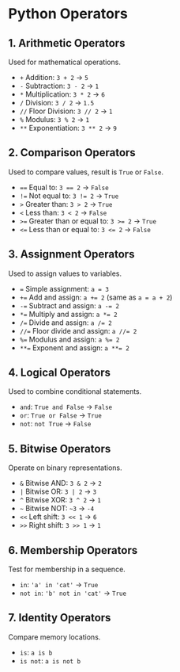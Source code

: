 # Python Operators

## 1. Arithmetic Operators
Used for mathematical operations.

- `+` Addition: `3 + 2` → `5`
- `-` Subtraction: `3 - 2` → `1`
- `*` Multiplication: `3 * 2` → `6`
- `/` Division: `3 / 2` → `1.5`
- `//` Floor Division: `3 // 2` → `1`
- `%` Modulus: `3 % 2` → `1`
- `**` Exponentiation: `3 ** 2` → `9`

## 2. Comparison Operators
Used to compare values, result is `True` or `False`.

- `==` Equal to: `3 == 2` → `False`
- `!=` Not equal to: `3 != 2` → `True`
- `>` Greater than: `3 > 2` → `True`
- `<` Less than: `3 < 2` → `False`
- `>=` Greater than or equal to: `3 >= 2` → `True`
- `<=` Less than or equal to: `3 <= 2` → `False`

## 3. Assignment Operators
Used to assign values to variables.

- `=` Simple assignment: `a = 3`
- `+=` Add and assign: `a += 2` (same as `a = a + 2`)
- `-=` Subtract and assign: `a -= 2`
- `*=` Multiply and assign: `a *= 2`
- `/=` Divide and assign: `a /= 2`
- `//=` Floor divide and assign: `a //= 2`
- `%=` Modulus and assign: `a %= 2`
- `**=` Exponent and assign: `a **= 2`

## 4. Logical Operators
Used to combine conditional statements.

- `and`: `True and False` → `False`
- `or`: `True or False` → `True`
- `not`: `not True` → `False`

## 5. Bitwise Operators
Operate on binary representations.

- `&` Bitwise AND: `3 & 2` → `2`
- `|` Bitwise OR: `3 | 2` → `3`
- `^` Bitwise XOR: `3 ^ 2` → `1`
- `~` Bitwise NOT: `~3` → `-4`
- `<<` Left shift: `3 << 1` → `6`
- `>>` Right shift: `3 >> 1` → `1`

## 6. Membership Operators
Test for membership in a sequence.

- `in`: `'a' in 'cat'` → `True`
- `not in`: `'b' not in 'cat'` → `True`

## 7. Identity Operators
Compare memory locations.

- `is`: `a is b`
- `is not`: `a is not b`
